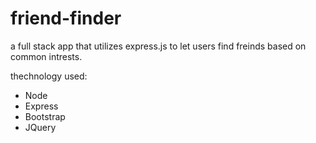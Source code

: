 # friend-finder
a full stack app that utilizes express.js to let users find freinds based on common intrests.

thechnology used:
- Node
- Express
- Bootstrap
- JQuery


